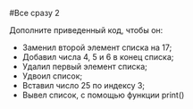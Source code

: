 #Все сразу 2

Дополните приведенный код, чтобы он:

- Заменил второй элемент списка на 17;
- Добавил числа 4, 5 и 6 в конец списка;
- Удалил первый элемент списка;
- Удвоил список;
- Вставил число 25 по индексу 3;
- Вывел список, с помощью функции print()